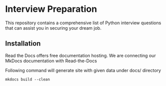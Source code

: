 Interview Preparation
===============

This repository contains a comprehensive list of Python interview questions that can assist you in securing your dream job.

## Installation

Read the Docs offers free documentation hosting. We are connecting our MkDocs documentation with Read-the-Docs

Following command will generate site with given data under docs/ directory

```
mkdocs build --clean
```
